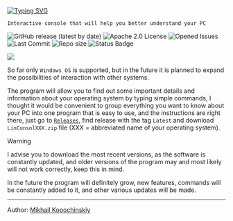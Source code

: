 [![Typing SVG](https://readme-typing-svg.demolab.com?font=Tiny5&size=50&pause=1000&color=27F741&vCenter=true&width=435&lines=LINCONSOL)](https://git.io/typing-svg)

`Interactive console that will help you better understand your PC`

![GitHub release (latest by date)](https://img.shields.io/github/release/linkoffee/linconsol?color=31C754&labelColor=353c43)
![Apache 2.0 License](https://img.shields.io/github/license/linkoffee/linconsol?color=31C754&labelColor=353c43)
![Opened Issues](https://img.shields.io/github/issues/linkoffee/linconsol?color=31C754&labelColor=353c43)\
![Last Commit](https://img.shields.io/github/last-commit/linkoffee/linconsol?color=31C754&labelColor=353c43)
![Repo size](https://img.shields.io/github/repo-size/linkoffee/linconsol?color=31C754&labelColor=353c43)
![Status Badge](https://github.com/linkoffee/linconsol/actions/workflows/build.yml/badge.svg)


<img src="https://habrastorage.org/webt/cx/s6/xc/cxs6xc4uc7bv7uphuhcorspjlte.gif" />

So far only `Windows OS` is supported, but in the future it is planned to expand the possibilities of interaction with other systems.

The program will allow you to find out some important details and information about your operating system by typing simple commands, I thought it would be convenient to group everything you want to know about your PC into one program that is easy to use, and the instructions are right there, just go to [`Releases`](https://github.com/linkoffee/linconsol/releases), find release with the tag `Latest` and download `LinConsolXXX.zip` file (XXX = abbreviated name of your operating system).

> [!WARNING]
> I advise you to download the most recent versions, as the software is constantly updated, and older versions of the program may and most likely will not work correctly, keep this in mind.

In the future the program will definitely grow, new features, commands will be constantly added to it, and other various updates will be made.

---

Author: [Mikhail Kopochinskiy](https://github.com/linkoffee)
